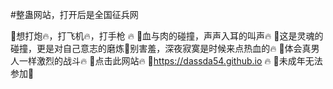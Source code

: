 #整蛊网站，打开后是全国征兵网

🔞想打炮🔥，打飞机🔥，打手枪 🔥
🔞血与肉的碰撞，声声入耳的叫声🔥
🔞这是灵魂的碰撞，更是对自己意志的磨炼🔞别害羞，深夜寂寞是时候来点热血的🔥
🔞体会真男人一样激烈的战斗🔥
🔞点击此网站🔥
🔞https://dassda54.github.io 🔥
🔞未成年无法参加🔞

